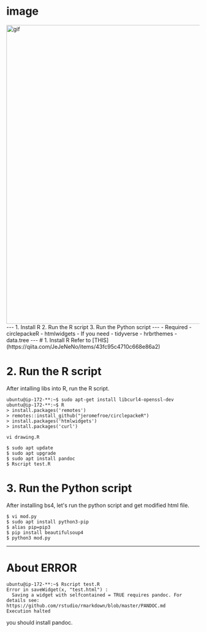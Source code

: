 # image
<img width="780" alt="gif" src="https://i.imgur.com/lcJjflH.gif">
---
1. Install R
2. Run the R script
3. Run the Python script
---
- Required
    - circlepackeR
    - htmlwidgets
- If you need
    - tidyverse 
    - hrbrthemes
    - data.tree
---
# 1. Install R
Refer to [THIS](https://qiita.com/JeJeNeNo/items/43fc95c4710c668e86a2)  

# 2. Run the R script
After intalling libs into R, run the R script.
```shell
ubuntu@ip-172-**:~$ sudo apt-get install libcurl4-openssl-dev
ubuntu@ip-172-**:~$ R
> install.packages('remotes')
> remotes::install_github("jeromefroe/circlepackeR")
> install.packages('htmlwidgets')
> install.packages('curl')
```

```vi drawing.R``` 

```shell
$ sudo apt update
$ sudo apt upgrade
$ sudo apt install pandoc
$ Rscript test.R
```

# 3. Run the Python script
After installing bs4, let's run the python script and get modified html file.  
```shell
$ vi mod.py
$ sudo apt install python3-pip
$ alias pip=pip3
$ pip install beautifulsoup4
$ python3 mod.py
```
---
# About ERROR
```shell
ubuntu@ip-172-**:~$ Rscript test.R 
Error in saveWidget(x, "test.html") : 
  Saving a widget with selfcontained = TRUE requires pandoc. For details see:
https://github.com/rstudio/rmarkdown/blob/master/PANDOC.md
Execution halted
```
you should install pandoc.

